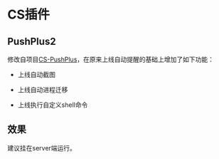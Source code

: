 # CS插件



## PushPlus2

修改自项目[CS-PushPlus](https://github.com/lintstar/CS-PushPlus)，在原来上线自动提醒的基础上增加了如下功能：

* 上线自动截图

* 上线自动进程迁移
* 上线执行自定义shell命令

## 效果



建议挂在server端运行。

